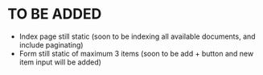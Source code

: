 # TO BE ADDED
* Index page still static (soon to be indexing all available documents, and include paginating)
* Form still static of maximum 3 items (soon to be add + button and new item input will be added)
